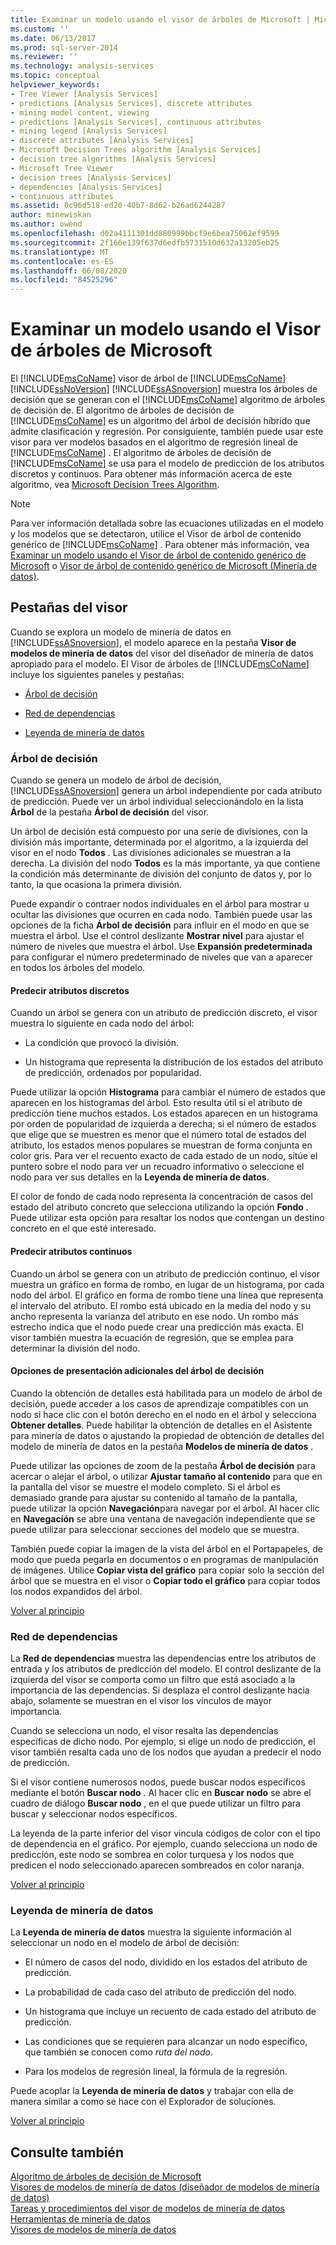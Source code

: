 ```yaml
---
title: Examinar un modelo usando el visor de árboles de Microsoft | Microsoft Docs
ms.custom: ''
ms.date: 06/13/2017
ms.prod: sql-server-2014
ms.reviewer: ''
ms.technology: analysis-services
ms.topic: conceptual
helpviewer_keywords:
- Tree Viewer [Analysis Services]
- predictions [Analysis Services], discrete attributes
- mining model content, viewing
- predictions [Analysis Services], continuous attributes
- mining legend [Analysis Services]
- discrete attributes [Analysis Services]
- Microsoft Decision Trees algorithm [Analysis Services]
- decision tree algorithms [Analysis Services]
- Microsoft Tree Viewer
- decision trees [Analysis Services]
- dependencies [Analysis Services]
- continuous attributes
ms.assetid: 0c96d518-ed20-40b7-8d62-b26ad6244287
author: minewiskan
ms.author: owend
ms.openlocfilehash: d02a4111301dd880999bbcf9e6bea75062ef9599
ms.sourcegitcommit: 2f166e139f637d6edfb5731510d632a13205eb25
ms.translationtype: MT
ms.contentlocale: es-ES
ms.lasthandoff: 06/08/2020
ms.locfileid: "84525296"
---
```

# <a name="browse-a-model-using-the-microsoft-tree-viewer"></a>Examinar un modelo usando el Visor de árboles de Microsoft
  El [!INCLUDE[msCoName](../../includes/msconame-md.md)] visor de árbol de [!INCLUDE[msCoName](../../includes/msconame-md.md)] [!INCLUDE[ssNoVersion](../../includes/ssnoversion-md.md)] [!INCLUDE[ssASnoversion](../../includes/ssasnoversion-md.md)] muestra los árboles de decisión que se generan con el [!INCLUDE[msCoName](../../includes/msconame-md.md)] algoritmo de árboles de decisión de. El algoritmo de árboles de decisión de [!INCLUDE[msCoName](../../includes/msconame-md.md)] es un algoritmo del árbol de decisión híbrido que admite clasificación y regresión. Por consiguiente, también puede usar este visor para ver modelos basados en el algoritmo de regresión lineal de [!INCLUDE[msCoName](../../includes/msconame-md.md)] . El algoritmo de árboles de decisión de [!INCLUDE[msCoName](../../includes/msconame-md.md)] se usa para el modelo de predicción de los atributos discretos y continuos. Para obtener más información acerca de este algoritmo, vea [Microsoft Decision Trees Algorithm](microsoft-decision-trees-algorithm.md).  
  
> [!NOTE]  
>  Para ver información detallada sobre las ecuaciones utilizadas en el modelo y los modelos que se detectaron, utilice el Visor de árbol de contenido genérico de [!INCLUDE[msCoName](../../includes/msconame-md.md)] . Para obtener más información, vea [Examinar un modelo usando el Visor de árbol de contenido genérico de Microsoft](browse-a-model-using-the-microsoft-generic-content-tree-viewer.md) o [Visor de árbol de contenido genérico de Microsoft &#40;Minería de datos&#41;](../microsoft-generic-content-tree-viewer-data-mining.md).  
  
##  <a name="viewer-tabs"></a><a name="BKMK_TabsPanes"></a>Pestañas del visor  
 Cuando se explora un modelo de minería de datos en [!INCLUDE[ssASnoversion](../../includes/ssasnoversion-md.md)], el modelo aparece en la pestaña **Visor de modelos de minería de datos** del visor del diseñador de minería de datos apropiado para el modelo. El Visor de árboles de [!INCLUDE[msCoName](../../includes/msconame-md.md)] incluye los siguientes paneles y pestañas:  
  
-   [Árbol de decisión](#BKMK_DecisionTree)  
  
-   [Red de dependencias](#BKMK_DependencyNetwork)  
  
-   [Leyenda de minería de datos](#BKMK_MiningLegend)  
  
###  <a name="decision-tree"></a><a name="BKMK_DecisionTree"></a>Árbol de decisión  
 Cuando se genera un modelo de árbol de decisión, [!INCLUDE[ssASnoversion](../../includes/ssasnoversion-md.md)] genera un árbol independiente por cada atributo de predicción. Puede ver un árbol individual seleccionándolo en la lista **Árbol** de la pestaña **Árbol de decisión** del visor.  
  
 Un árbol de decisión está compuesto por una serie de divisiones, con la división más importante, determinada por el algoritmo, a la izquierda del visor en el nodo **Todos** . Las divisiones adicionales se muestran a la derecha. La división del nodo **Todos** es la más importante, ya que contiene la condición más determinante de división del conjunto de datos y, por lo tanto, la que ocasiona la primera división.  
  
 Puede expandir o contraer nodos individuales en el árbol para mostrar u ocultar las divisiones que ocurren en cada nodo. También puede usar las opciones de la ficha **Árbol de decisión** para influir en el modo en que se muestra el árbol. Use el control deslizante **Mostrar nivel** para ajustar el número de niveles que muestra el árbol. Use **Expansión predeterminada** para configurar el número predeterminado de niveles que van a aparecer en todos los árboles del modelo.  
  
#### <a name="predicting-discrete-attributes"></a>Predecir atributos discretos  
 Cuando un árbol se genera con un atributo de predicción discreto, el visor muestra lo siguiente en cada nodo del árbol:  
  
-   La condición que provocó la división.  
  
-   Un histograma que representa la distribución de los estados del atributo de predicción, ordenados por popularidad.  
  
 Puede utilizar la opción **Histograma** para cambiar el número de estados que aparecen en los histogramas del árbol. Esto resulta útil si el atributo de predicción tiene muchos estados. Los estados aparecen en un histograma por orden de popularidad de izquierda a derecha; si el número de estados que elige que se muestren es menor que el número total de estados del atributo, los estados menos populares se muestran de forma conjunta en color gris. Para ver el recuento exacto de cada estado de un nodo, sitúe el puntero sobre el nodo para ver un recuadro informativo o seleccione el nodo para ver sus detalles en la **Leyenda de minería de datos**.  
  
 El color de fondo de cada nodo representa la concentración de casos del estado del atributo concreto que selecciona utilizando la opción **Fondo** . Puede utilizar esta opción para resaltar los nodos que contengan un destino concreto en el que esté interesado.  
  
#### <a name="predicting-continuous-attributes"></a>Predecir atributos continuos  
 Cuando un árbol se genera con un atributo de predicción continuo, el visor muestra un gráfico en forma de rombo, en lugar de un histograma, por cada nodo del árbol. El gráfico en forma de rombo tiene una línea que representa el intervalo del atributo. El rombo está ubicado en la media del nodo y su ancho representa la varianza del atributo en ese nodo. Un rombo más estrecho indica que el nodo puede crear una predicción más exacta. El visor también muestra la ecuación de regresión, que se emplea para determinar la división del nodo.  
  
#### <a name="additional-decision-tree-display-options"></a>Opciones de presentación adicionales del árbol de decisión  
 Cuando la obtención de detalles está habilitada para un modelo de árbol de decisión, puede acceder a los casos de aprendizaje compatibles con un nodo si hace clic con el botón derecho en el nodo en el árbol y selecciona **Obtener detalles**. Puede habilitar la obtención de detalles en el Asistente para minería de datos o ajustando la propiedad de obtención de detalles del modelo de minería de datos en la pestaña **Modelos de minería de datos** .  
  
 Puede utilizar las opciones de zoom de la pestaña **Árbol de decisión** para acercar o alejar el árbol, o utilizar **Ajustar tamaño al contenido** para que en la pantalla del visor se muestre el modelo completo. Si el árbol es demasiado grande para ajustar su contenido al tamaño de la pantalla, puede utilizar la opción **Navegación**para navegar por el árbol. Al hacer clic en **Navegación** se abre una ventana de navegación independiente que se puede utilizar para seleccionar secciones del modelo que se muestra.  
  
 También puede copiar la imagen de la vista del árbol en el Portapapeles, de modo que pueda pegarla en documentos o en programas de manipulación de imágenes. Utilice **Copiar vista del gráfico** para copiar solo la sección del árbol que se muestra en el visor o **Copiar todo el gráfico** para copiar todos los nodos expandidos del árbol.  
  
 [Volver al principio](#BKMK_TabsPanes)  
  
###  <a name="dependency-network"></a><a name="BKMK_DependencyNetwork"></a>Red de dependencias  
 La **Red de dependencias** muestra las dependencias entre los atributos de entrada y los atributos de predicción del modelo. El control deslizante de la izquierda del visor se comporta como un filtro que está asociado a la importancia de las dependencias. Si desplaza el control deslizante hacia abajo, solamente se muestran en el visor los vínculos de mayor importancia.  
  
 Cuando se selecciona un nodo, el visor resalta las dependencias específicas de dicho nodo. Por ejemplo, si elige un nodo de predicción, el visor también resalta cada uno de los nodos que ayudan a predecir el nodo de predicción.  
  
 Si el visor contiene numerosos nodos, puede buscar nodos específicos mediante el botón **Buscar nodo** . Al hacer clic en **Buscar nodo** se abre el cuadro de diálogo **Buscar nodo** , en el que puede utilizar un filtro para buscar y seleccionar nodos específicos.  
  
 La leyenda de la parte inferior del visor vincula códigos de color con el tipo de dependencia en el gráfico. Por ejemplo, cuando selecciona un nodo de predicción, este nodo se sombrea en color turquesa y los nodos que predicen el nodo seleccionado aparecen sombreados en color naranja.  
  
 [Volver al principio](#BKMK_TabsPanes)  
  
###  <a name="mining-legend"></a><a name="BKMK_MiningLegend"></a>Leyenda de minería de datos  
 La **Leyenda de minería de datos** muestra la siguiente información al seleccionar un nodo en el modelo de árbol de decisión:  
  
-   El número de casos del nodo, dividido en los estados del atributo de predicción.  
  
-   La probabilidad de cada caso del atributo de predicción del nodo.  
  
-   Un histograma que incluye un recuento de cada estado del atributo de predicción.  
  
-   Las condiciones que se requieren para alcanzar un nodo específico, que también se conocen como *ruta del nodo*.  
  
-   Para los modelos de regresión lineal, la fórmula de la regresión.  
  
 Puede acoplar la **Leyenda de minería de datos** y trabajar con ella de manera similar a como se hace con el Explorador de soluciones.  
  
 [Volver al principio](#BKMK_TabsPanes)  
  
## <a name="see-also"></a>Consulte también  
 [Algoritmo de árboles de decisión de Microsoft](microsoft-decision-trees-algorithm.md)   
 [Visores de modelos de minería de datos &#40;diseñador de modelos de minería de datos&#41;](../mining-model-viewers-data-mining-model-designer.md)   
 [Tareas y procedimientos del visor de modelos de minería de datos](mining-model-viewer-tasks-and-how-tos.md)   
 [Herramientas de minería de datos](data-mining-tools.md)   
 [Visores de modelos de minería de datos](data-mining-model-viewers.md)  
  
  
